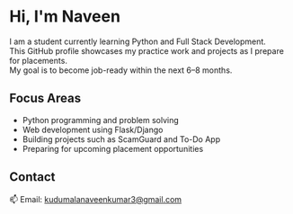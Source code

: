 # Hi, I'm Naveen

I am a student currently learning Python and Full Stack Development.  
This GitHub profile showcases my practice work and projects as I prepare for placements.  
My goal is to become job-ready within the next 6–8 months.  

## Focus Areas

- Python programming and problem solving  
- Web development using Flask/Django  
- Building projects such as ScamGuard and To-Do App  
- Preparing for upcoming placement opportunities  

## Contact
📫 Email: kudumalanaveenkumar3@gmail.com
